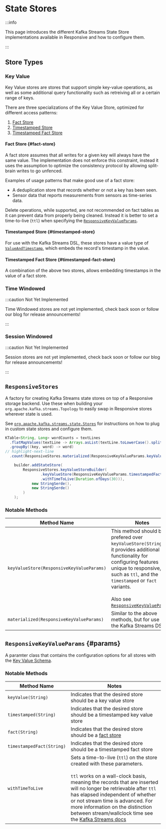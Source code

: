 # State Stores

:::info

This page introduces the different Kafka Streams State Store implementations available
in Responsive and how to configure them.

::: 

## Store Types

### Key Value

Key Value stores are stores that support simple key-value operations, as well
as some additional query functionality such as retreiving all or a certain
range of keys.

There are three specializations of the Key Value Store, optimized for different 
access patterns: 

1. [Fact Store](#fact-store)
2. [Timestamped Store](#timestamped-store)
3. [Timestamped Fact Store](#timestamped-fact-store)


#### Fact Store {#fact-store}

A fact store assumes that all writes for a given key will always have the same 
value. The implementation does not enforce this constraint, instead it uses the 
assumption to optimize the consistency protocol by allowing split-brain writes 
to go unfenced. 


Examples of usage patterns that make good use of a fact store:
- A deduplication store that records whether or not a key has been seen.
- Sensor data that reports measurements from sensors as time-series data.

Delete operations, while supported, are not recommended on fact tables as it
can prevent data from properly being cleaned. Instead it is better to set a
time-to-live (`ttl`) when specifying the [`ResponsiveKeyValueParams`](#params).

#### Timestamped Store {#timestamped-store}

For use with the Kafka Streams DSL, these stores have a value type of
[`ValueAndTimestamp`](https://kafka.apache.org/34/javadoc/org/apache/kafka/streams/state/ValueAndTimestamp.html), which embeds the record's timestamp in the value.

#### Timestamped Fact Store {#timestamped-fact-store}

A combination of the above two stores, allows embedding timestamps in the value of
a fact store.

### Time Windowed

:::caution Not Yet Implemented

Time Windowed stores are not yet implemented, check back soon or follow our blog
for release announcements!

:::


### Session Windowed

:::caution Not Yet Implemented

Session stores are not yet implemented, check back soon or follow our blog
for release announcements!

:::


## `ResponsiveStores`

A factory for creating Kafka Streams state stores on top of a Responsive storage
backend.  Use these when building your `org.apache.kafka.streams.Topology` to 
easily swap in Responsive stores wherever state is used.

See [`org.apache.kafka.streams.state.Stores`](https://kafka.apache.org/35/javadoc/org/apache/kafka/streams/state/Stores.html) 
for instructions on how to plug in custom state stores and configure them.

```java showLineNumbers title="Example Usage (DSL)"
KTable<String, Long> wordCounts = textLines
  .flatMapValues(textLine -> Arrays.asList(textLine.toLowerCase().split("\\W+")))
  .groupBy((key, word) -> word)
// highlight-next-line
  .count(ResponsiveStores.materialized(ResponsiveKeyValueParams.keyValue("counts-store")));
```

```java {2-4} showLineNumbers title="Example Usage (PAPI)"
    builder.addStateStore(
        ResponsiveStores.keyValueStoreBuilder(
                .keyValueStore(ResponsiveKeyValueParams.timestampedFact(STATE_STORE)
                .withTimeToLive(Duration.ofDays(30))),
            new StringSerde(),
            new StringSerde()
        )
    );
```

### Notable Methods

| Method Name | Notes |
| ------------|-------|
| `keyValueStore(ResponsiveKeyValueParams)` | This method should be prefered over `keyValueStore(String)` as it provides additional functionality for configuring features unique to responsive, such as `ttl`, and the `timestamped` or `fact` variants. <br /><br />  Also see [`ResponsiveKeyValueParams`](#params). |
| `materialized(ResponsiveKeyValueParams)` | Similar to the above methods, but for use in the Kafka Streams DSL |

## `ResponsiveKeyValueParams` {#params}

A paramter class that contains the configuration options for all stores with 
the [Key Value Schema](#key-value-schema).

### Notable Methods


| Method Name | Notes |
| ------------|-------|
| `keyValue(String)` | Indicates that the desired store should be a key value store |
| `timestamped(String)` | Indicates that the desired store should be a timestamped key value store |
| `fact(String)` | Indicates that the desired store should be a [fact store](#fact-store) |
| `timestampedFact(String)` | Indicates that the desired store should be a timestamped fact store  |
| `withTimeToLive` | Sets a time-to-live (`ttl`) on the store created with these parameters. <br /><br /> `ttl` works on a wall-clock basis, meaning the records that are inserted will no longer be retrievable after `ttl` has elapsed independent of whether or not stream time is advanced. For more information on the distinction between stream/wallclock time see the [Kafka Streams docs](https://kafka.apache.org/35/javadoc/org/apache/kafka/streams/processor/PunctuationType.html) |
